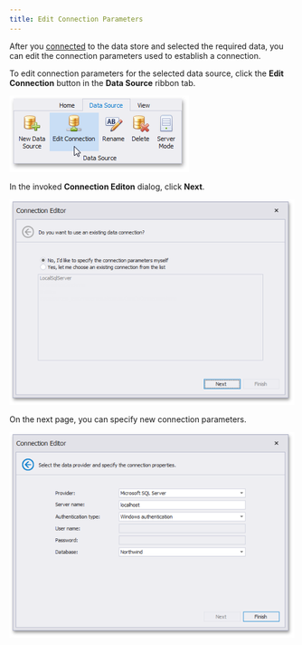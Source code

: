 ```yaml
---
title: Edit Connection Parameters
---
```

After you [connected](../../../../dashboard-for-desktop/articles/dashboard-designer/providing-data/connecting-to-sql-databases.md) to the data store and selected the required data, you can edit the connection parameters used to establish a connection.

To edit connection parameters for the selected data source, click the **Edit Connection** button in the **Data Source** ribbon tab.

![EditConnectionButton_Ribbon](../../../images/Img118181.png)

In the invoked **Connection Editon** dialog, click **Next**.

![ConnectionEditor_Page1](../../../images/Img118182.png)

On the next page, you can specify new connection parameters.

![ConnectionEditor_Page2](../../../images/Img118183.png)